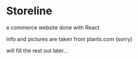 # Storeline
e commerce website done with React

info and pictures are taken from  plants.com  (sorry)

will fill the rest out later...

